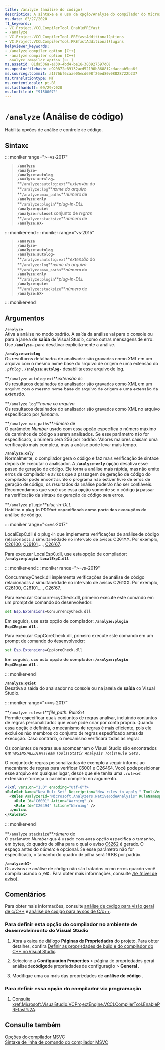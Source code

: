 ```yaml
---
title: /analyze (análise do código)
description: A sintaxe e o uso da opção/Analyze do compilador do Microsoft C++.
ms.date: 07/27/2020
f1_keywords:
- VC.Project.VCCLCompilerTool.EnablePREfast
- /analyze
- VC.Project.VCCLCompilerTool.PREfastAdditionalOptions
- VC.Project.VCCLCompilerTool.PREfastAdditionalPlugins
helpviewer_keywords:
- /analyze compiler option [C++]
- -analyze compiler option [C++]
- analyze compiler option [C++]
ms.assetid: 81da536a-e030-4bd4-be18-383927597d08
ms.openlocfilehash: e970872e89132aed52190b8688f2cdaccab5ea6f
ms.sourcegitcommit: a1676bf6caae05ecd698f26ed80c08828722b237
ms.translationtype: MT
ms.contentlocale: pt-BR
ms.lasthandoff: 09/29/2020
ms.locfileid: "91500079"
---
```

# <a name="analyze-code-analysis"></a>`/analyze` (Análise de código)

Habilita opções de análise e controle de código.

## <a name="syntax"></a>Sintaxe

::: moniker range=">=vs-2017"

> **`/analyze`**\
> **`/analyze-`**\
> **`/analyze:autolog`**\
> **`/analyze:autolog-`**\
> **`/analyze:autolog:ext`***extensão* do\
> **`/analyze:log`***nome do arquivo*\
> **`/analyze:max_paths`***número* de\
> **`/analyze:only`**\
> **`/analyze:plugin`***plug-in-DLL*\
> **`/analyze:quiet`**\
> **`/analyze:ruleset`** conjunto de *regras*\
> **`/analyze:stacksize`***número* de\
> **`/analyze:WX-`**

::: moniker-end
::: moniker range="vs-2015"

> **`/analyze`**\
> **`/analyze-`**\
> **`/analyze:autolog`**\
> **`/analyze:autolog-`**\
> **`/analyze:autolog:ext`***extensão* do\
> **`/analyze:log`***nome do arquivo*\
> **`/analyze:max_paths`***número* de\
> **`/analyze:only`**\
> **`/analyze:plugin`***plug-in-DLL*\
> **`/analyze:quiet`**\
> **`/analyze:stacksize`***número* de\
> **`/analyze:WX-`**

::: moniker-end

## <a name="arguments"></a>Argumentos

**`/analyze`**\
Ativa a análise no modo padrão. A saída da análise vai para o console ou para a janela de **saída** do Visual Studio, como outras mensagens de erro. Use **`/analyze-`** para desativar explicitamente a análise.

**`/analyze:autolog`**\
Os resultados detalhados do analisador são gravados como XML em um arquivo com o mesmo nome base do arquivo de origem e uma extensão do *`.pftlog`* . **`/analyze:autolog-`** desabilita esse arquivo de log.

**`/analyze:autolog:ext`***extensão* do\
Os resultados detalhados do analisador são gravados como XML em um arquivo com o mesmo nome base do arquivo de origem e uma extensão da *extensão*.

**`/analyze:log`***nome do arquivo*\
Os resultados detalhados do analisador são gravados como XML no arquivo especificado por *filename*.

**`/analyze:max_paths`***número* de\
O parâmetro *Number* usado com essa opção especifica o número máximo de caminhos de código a serem analisados. Se esse parâmetro não for especificado, o número será 256 por padrão. Valores maiores causam uma verificação mais completa, mas a análise pode levar mais tempo.

**`/analyze:only`**\
Normalmente, o compilador gera o código e faz mais verificação de sintaxe depois de executar o analisador. A **`/analyze:only`** opção desativa esse passo de geração de código. Ele torna a análise mais rápida, mas não emite erros de compilador e avisos que a passagem de geração de código do compilador pode encontrar. Se o programa não estiver livre de erros de geração de código, os resultados da análise poderão não ser confiáveis. Recomendamos que você use essa opção somente se o código já passar na verificação da sintaxe de geração de código sem erros.

**`/analyze:plugin`***plug-in-DLL*\
Habilita o plug-in PREfast especificado como parte das execuções de análise de código.

::: moniker range="<=vs-2017"

LocalEspC.dll é o plug-in que implementa verificações de análise de código relacionadas à simultaneidade no intervalo de avisos C261XX. Por exemplo, [C26100](../../code-quality/c26100.md), [C26101](../../code-quality/c26101.md),...,  [C26167](../../code-quality/c26167.md).

Para executar LocalEspC.dll, use esta opção de compilador: **`/analyze:plugin LocalEspC.dll`**

::: moniker-end
::: moniker range=">=vs-2019"

ConcurrencyCheck.dll implementa verificações de análise de código relacionadas à simultaneidade no intervalo de avisos C261XX. Por exemplo, [C26100](../../code-quality/c26100.md), [C26101](../../code-quality/c26101.md),...,  [C26167](../../code-quality/c26167.md).

Para executar ConcurrencyCheck.dll, primeiro execute este comando em um prompt de comando do desenvolvedor:

```cmd
set Esp.Extensions=ConcurrencyCheck.dll
```

Em seguida, use esta opção de compilador: **`/analyze:plugin EspXEngine.dll`** .

Para executar CppCoreCheck.dll, primeiro execute este comando em um prompt de comando do desenvolvedor:

```cmd
set Esp.Extensions=CppCoreCheck.dll
```

Em seguida, use esta opção de compilador: **`/analyze:plugin EspXEngine.dll`** .

::: moniker-end

**`/analyze:quiet`**\
Desativa a saída do analisador no console ou na janela de **saída** do Visual Studio.

::: moniker range=">=vs-2017"

**`/analyze:ruleset`***file_path. RuleSet*\
Permite especificar quais conjuntos de regras analisar, incluindo conjuntos de regras personalizados que você pode criar por conta própria. Quando essa opção é definida, o mecanismo de regras é mais eficiente, pois ele exclui os não membros do conjunto de regras especificado antes da execução. Caso contrário, o mecanismo verificará todas as regras.

Os conjuntos de regras que acompanham o Visual Studio são encontrados em *`%VSINSTALLDIR%\Team Tools\Static Analysis Tools\Rule Sets`* .

O conjunto de regras personalizadas de exemplo a seguir informa ao mecanismo de regras para verificar C6001 e C26494. Você pode posicionar esse arquivo em qualquer lugar, desde que ele tenha uma *`.ruleset`* extensão e forneça o caminho completo no argumento.

```xml
<?xml version="1.0" encoding="utf-8"?>
<RuleSet Name="New Rule Set" Description="New rules to apply." ToolsVersion="15.0">
  <Rules AnalyzerId="Microsoft.Analyzers.NativeCodeAnalysis" RuleNamespace="Microsoft.Rules.Native">
    <Rule Id="C6001" Action="Warning" />
    <Rule Id="C26494" Action="Warning" />
  </Rules>
</RuleSet>
```

::: moniker-end

**`/analyze:stacksize`***número* de\
O parâmetro *Number* que é usado com essa opção especifica o tamanho, em bytes, do quadro de pilha para o qual o aviso [C6262](../../code-quality/c6262.md) é gerado. O espaço antes do *número* é opcional. Se esse parâmetro não for especificado, o tamanho do quadro de pilha será 16 KB por padrão.

**`/analyze:WX-`**\
Os avisos de análise de código não são tratados como erros quando você compila usando o **`/WX`** . Para obter mais informações, consulte [ `/WX` (nível de aviso)](compiler-option-warning-level.md).

## <a name="remarks"></a>Comentários

Para obter mais informações, consulte [análise de código para visão geral de c/C++](../../code-quality/code-analysis-for-c-cpp-overview.md) e [análise de código para avisos de C/c++](../../code-quality/code-analysis-for-c-cpp-warnings.md).

### <a name="to-set-this-compiler-option-in-the-visual-studio-development-environment"></a>Para definir esta opção do compilador no ambiente de desenvolvimento do Visual Studio

1. Abra a caixa de diálogo **Páginas de Propriedades** do projeto. Para obter detalhes, confira [Definir as propriedades de build e do compilador do C++ no Visual Studio](../working-with-project-properties.md).

1. Selecione a **Configuration Properties**  >  página de propriedades geral análise de**código**de propriedades de configuração  >  **General** .

1. Modifique uma ou mais das propriedades de **análise de código** .

### <a name="to-set-this-compiler-option-programmatically"></a>Para definir essa opção do compilador via programação

1. Consulte <xref:Microsoft.VisualStudio.VCProjectEngine.VCCLCompilerTool.EnablePREfast%2A>.

## <a name="see-also"></a>Consulte também

[Opções do compilador MSVC](compiler-options.md)\
[Sintaxe de linha de comando do compilador MSVC](compiler-command-line-syntax.md)
